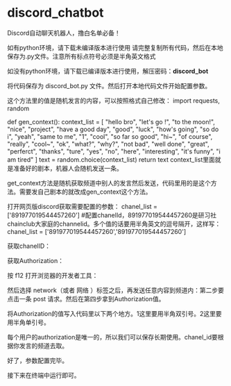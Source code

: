 # discord_chatbot
Discord自动聊天机器人，撸白名单必备！


如有python环境，请下载未编译版本进行使用
请完整复制所有代码，然后在本地保存为.py文件。注意所有标点符号必须是半角英文格式

如没有python环境，请下载已编译版本进行使用，解压密码：__discord_bot__


将代码保存为 discord_bot.py 文件。然后打开本地代码文件开始配置参数。

这个方法里的值是随机发言的内容，可以按照格式自己修改：
import requests, random

def gen_context():
    context_list = [
        "hello bro", "let's go !", "to the moon!", "nice", "project", "have a good day",
        "good", "luck", "how's going", "so do i", "yeah", "same to me", "1", "cool", "so far so good",
        "hi~", "of course", "really", "cool~", "ok", "what?", "why?", "not bad", "well done", "great",
        "perferct", "thanks", "ture", "yes", "no", "here", "interesting", "it's funny", "i am tired"
    ]
    text = random.choice(context_list)
    return text
context_list里面就是准备好的剧本，机器人会随机发送一条。

get_context方法是随机获取频道中别人的发言然后发送，代码里用的是这个方法。需要发自己剧本的就改成gen_context这个方法。

打开网页版discord获取需要配置的参数：
chanel_list = ['891977019544457260'] #配置chanelId，891977019544457260是研习社chainclub大家庭的channelid。多个值的话要用半角英文的逗号隔开，这样写：chanel_list = ['891977019544457260','891977019544457260']

获取chanelID：



获取Authorization：

按 f12 打开浏览器的开发者工具：

然后选择 network（或者 网络 ）标签之后，再发送任意内容到频道内：第二步要点击一条 post 请求。然后在第四步拿到Authorization值。



将Authorization的值写入代码里以下两个地方。1这里要用半角双引号。2这里要用半角单引号。



每个用户的authorization是唯一的，所以我们可以保存长期使用。chanel_id要根据你发言的频道去取。

好了，参数配置完毕。

接下来在终端中运行即可。
